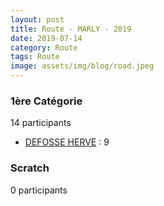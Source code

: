 ```yaml
---
layout: post
title: Route - MARLY - 2019
date: 2019-07-14
category: Route
tags: Route
image: assets/img/blog/road.jpeg
---
```


### 1ère Catégorie
14 participants
- [DEFOSSE HERVE](https://teamspecializedlille.github.io/works/defosseherve) : 9

### Scratch
0 participants
